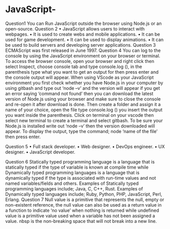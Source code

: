 # JavaScript-

Question1 
You can Run JavaScript outside the browser using Node.js or an open-source.
Question 2
•	JavaScript allows users to interact with webpages.
•	It is used to create webs and mobile applications.
•	It can be used for game development.
•	It can be used to display animations.
•	It can be used to build servers and developing server applications.
Question 3
ECMAScript was first released in June 1997.
Question 4
You can log to the console by using the JavaScript environment on your browser or terminal. To access the browser console, open your browser and right click then select Inspect, choose console tab and type console.log (), in the parenthesis type what you want to get an output for then press enter and the console output will appear. When using VScode as your JavaScript environment you first check whether you have Node.js in your computer by using gitbash and type out ‘node  –v’ and the version will appear if you get an error saying ‘command not found’ then you can download the latest version of Node.js using your browser and make sure to close the console and re-open it after download is done. Then create a folder and assign it a name of your choice, open the file type console.log () you insert the output you want inside the parenthesis. Click on terminal on your vscode then select new terminal to create a terminal and select gitbash. To be sure your Node.js is installed write out ‘node –v’ then the version downloaded will appear. To display the output, type the command; node ‘name of the file’ then press enter.

Question 5 
•	Full stack developer.
•	Web designer.
•	DevOps engineer.
•	UX designer.
•	JavaScript developer.

Question 6
Statically typed programming language is a language that is statically typed if the type of variable is known at compile time while Dynamically typed programming languages is a language that is dynamically typed if the type is associated with run-time values and not named variables/fields and others.
Examples of Statically typed programming languages include; Java, C, C++, Rust.
Examples of Dynamically typed languages include; Ruby, Python, PHP, JavaScript, Perl, Erlang.
Question 7
Null value is a primitive that represents the null, empty or non-existent reference, the null value can also be used as a return value in a function to indicate ‘no value’ when nothing is returned while undefined value is a primitive value used when a variable has not been assigned a value. nbsp is the non-breaking space that will not break into a new line.
